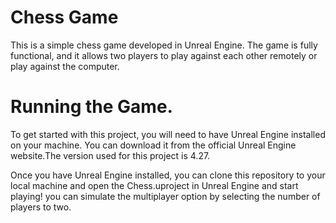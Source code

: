 # Chess Game


This is a simple chess game developed in Unreal Engine. The game is fully functional, and it allows two players to play against each other remotely or play against the computer.

# Running the Game.

To get started with this project, you will need to have Unreal Engine installed on your machine. You can download it from the official Unreal Engine website.The version used for this project is 4.27.

Once you have Unreal Engine installed, you can clone this repository to your local machine
and open the Chess.uproject in Unreal Engine and start playing!
you can simulate the multiplayer option by selecting the number of players to two.

